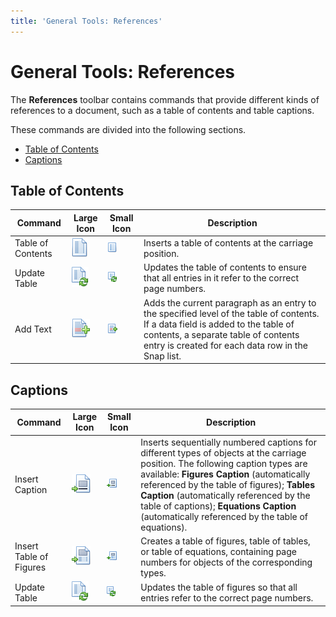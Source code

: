```yaml
---
title: 'General Tools: References'
---
```

# General Tools: References
The **References** toolbar contains commands that provide different kinds of references to a document, such as a table of contents and table captions.

These commands are divided into the following sections.
* [Table of Contents](#tableofcontents)
* [Captions](#captions)

## <a name="tableofcontents"/>Table of Contents
| Command | Large Icon | Small Icon | Description |
|---|---|---|---|
| Table of Contents | ![icon-toolbar-references-table-of-contents](../../../../images/Img20803.png) | ![icon-small-toolbar-references-table-of-contents](../../../../images/Img20809.png) | Inserts a table of contents at the carriage position. |
| Update Table | ![icon-toolbar-references-update-table-of-contents](../../../../images/Img20805.png) | ![icon-small-toolbar-references-update-table-of-contents](../../../../images/Img20811.png) | Updates the table of contents to ensure that all entries in it refer to the correct page numbers. |
| Add Text | ![icon-toolbar-references-add-text](../../../../images/Img20796.png) | ![icon-small-toolbar-references-add-text](../../../../images/Img20806.png) | Adds the current paragraph as an entry to the specified level of the table of contents. If a data field is added to the table of contents, a separate table of contents entry is created for each data row in the Snap list. |

## <a name="captions"/>Captions
| Command | Large Icon | Small Icon | Description |
|---|---|---|---|
| Insert Caption | ![icon-toolbar-references-insert-caption](../../../../images/Img20799.png) | ![icon-small-toolbar-references-insert-caption](../../../../images/Img20807.png) | Inserts sequentially numbered captions for different types of objects at the carriage position. The following caption types are available: **Figures Caption** (automatically referenced by the table of figures); **Tables Caption** (automatically referenced by the table of captions); **Equations Caption** (automatically referenced by the table of equations). |
| Insert Table of Figures | ![icon-toolbar-references-insert-table-of-figures](../../../../images/Img20801.png) | ![icon-small-toolbar-references-insert-table-of-figures](../../../../images/Img20808.png) | Creates a table of figures, table of tables, or table of equations, containing page numbers for objects of the corresponding types. |
| Update Table | ![icon-toolbar-references-update-table-of-figures](../../../../images/Img20804.png) | ![icon-small-toolbar-references-update-table-of-figures](../../../../images/Img20810.png) | Updates the table of figures so that all entries refer to the correct page numbers. |